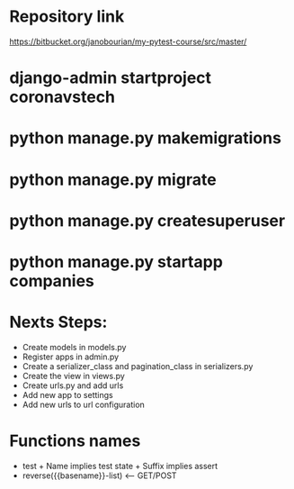 # Repository link 

https://bitbucket.org/janobourian/my-pytest-course/src/master/


# django-admin startproject coronavstech

# python manage.py makemigrations

# python manage.py migrate

# python manage.py createsuperuser

# python manage.py startapp companies

# Nexts Steps: 
- Create models in models.py
- Register apps in admin.py 
- Create a serializer_class and pagination_class in serializers.py 
- Create the view in views.py 
- Create urls.py and add urls 
- Add new app to settings 
- Add new urls to url configuration 

# Functions names
- test + Name implies test state + Suffix implies assert
- reverse({{basename}}-list) <-- GET/POST